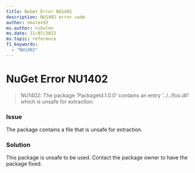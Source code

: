 ```yaml
---
title: NuGet Error NU1402
description: NU1402 error code
author: nkolev92
ms.author: nikolev
ms.date: 11/07/2022
ms.topic: reference
f1_keywords: 
  - "NU1402"
---
```


# NuGet Error NU1402

> NU1402: The package 'PackageId.1.0.0' contains an entry '../../foo.dll' which is unsafe for extraction.

### Issue

The package contains a file that is unsafe for extraction.

### Solution

This package is unsafe to be used. Contact the package owner to have the package fixed.
